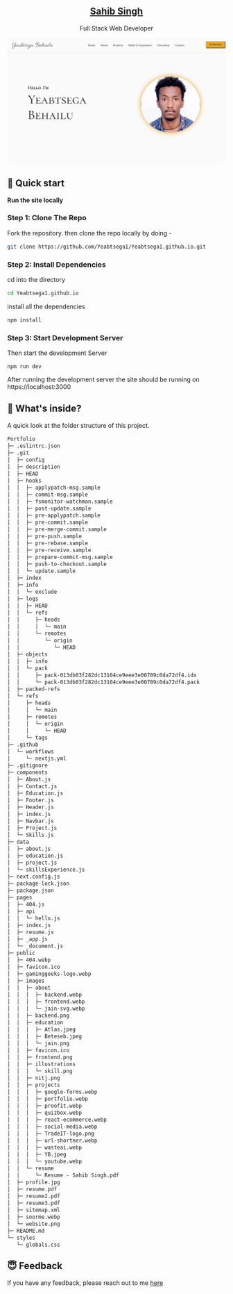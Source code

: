 <p align="center">
  <a href="https://Yeabtsega1.github.io/">
    <h2 align="center">Sahib Singh</h2>
  </a>
</p> 
<p align="center">Full Stack Web Developer</p>


![Yeabtsega Site Preview](./public/website.png)

## :rocket: Quick start

**Run the site locally**

### Step 1: Clone The Repo

Fork the repository. then clone the repo locally by doing -

```bash
git clone https://github.com/Yeabtsega1/Yeabtsega1.github.io.git
```

### Step 2: Install Dependencies

cd into the directory

```bash
cd Yeabtsega1.github.io
```

install all the dependencies
```bash
npm install
```

### Step 3: Start Development Server

Then start the development Server
```
npm run dev
```
After running the development server the site should be running on https://localhost:3000


## :open_file_folder: What's inside?

A quick look at the folder structure of this project.

```
Portfolio
├─ .eslintrc.json
├─ .git
│  ├─ config
│  ├─ description
│  ├─ HEAD
│  ├─ hooks
│  │  ├─ applypatch-msg.sample
│  │  ├─ commit-msg.sample
│  │  ├─ fsmonitor-watchman.sample
│  │  ├─ post-update.sample
│  │  ├─ pre-applypatch.sample
│  │  ├─ pre-commit.sample
│  │  ├─ pre-merge-commit.sample
│  │  ├─ pre-push.sample
│  │  ├─ pre-rebase.sample
│  │  ├─ pre-receive.sample
│  │  ├─ prepare-commit-msg.sample
│  │  ├─ push-to-checkout.sample
│  │  └─ update.sample
│  ├─ index
│  ├─ info
│  │  └─ exclude
│  ├─ logs
│  │  ├─ HEAD
│  │  └─ refs
│  │     ├─ heads
│  │     │  └─ main
│  │     └─ remotes
│  │        └─ origin
│  │           └─ HEAD
│  ├─ objects
│  │  ├─ info
│  │  └─ pack
│  │     ├─ pack-013db03f282dc13104ce9eee3e00789c0da72df4.idx
│  │     └─ pack-013db03f282dc13104ce9eee3e00789c0da72df4.pack
│  ├─ packed-refs
│  └─ refs
│     ├─ heads
│     │  └─ main
│     ├─ remotes
│     │  └─ origin
│     │     └─ HEAD
│     └─ tags
├─ .github
│  └─ workflows
│     └─ nextjs.yml
├─ .gitignore
├─ components
│  ├─ About.js
│  ├─ Contact.js
│  ├─ Education.js
│  ├─ Footer.js
│  ├─ Header.js
│  ├─ index.js
│  ├─ Navbar.js
│  ├─ Project.js
│  └─ Skills.js
├─ data
│  ├─ about.js
│  ├─ education.js
│  ├─ project.js
│  └─ skillsExperience.js
├─ next.config.js
├─ package-lock.json
├─ package.json
├─ pages
│  ├─ 404.js
│  ├─ api
│  │  └─ hello.js
│  ├─ index.js
│  ├─ resume.js
│  ├─ _app.js
│  └─ _document.js
├─ public
│  ├─ 404.webp
│  ├─ favicon.ico
│  ├─ gaminggeeks-logo.webp
│  ├─ images
│  │  ├─ about
│  │  │  ├─ backend.webp
│  │  │  ├─ frontend.webp
│  │  │  └─ jain-svg.webp
│  │  ├─ backend.png
│  │  ├─ education
│  │  │  ├─ Atlas.jpeg
│  │  │  ├─ Beteseb.jpeg
│  │  │  └─ jain.png
│  │  ├─ favicon.ico
│  │  ├─ frontend.png
│  │  ├─ illustrations
│  │  │  └─ skill.png
│  │  ├─ nitj.png
│  │  ├─ projects
│  │  │  ├─ google-forms.webp
│  │  │  ├─ portfolio.webp
│  │  │  ├─ proofit.webp
│  │  │  ├─ quizbox.webp
│  │  │  ├─ react-ecommerce.webp
│  │  │  ├─ social-media.webp
│  │  │  ├─ TradeIT-logo.png
│  │  │  ├─ url-shortner.webp
│  │  │  ├─ wasteai.webp
│  │  │  ├─ YB.jpeg
│  │  │  └─ youtube.webp
│  │  └─ resume
│  │     └─ Resume - Sahib Singh.pdf
│  ├─ profile.jpg
│  ├─ resume.pdf
│  ├─ resume2.pdf
│  ├─ resume3.pdf
│  ├─ sitemap.xml
│  ├─ soorme.webp
│  └─ website.png
├─ README.md
└─ styles
   └─ globals.css

```
## :innocent: Feedback

If you have any feedback, please reach out to me [here](https://Yeabtsega1.github.io/#contact)
